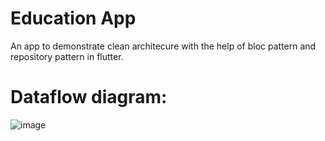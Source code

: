 # Education App

An app to demonstrate clean architecure with the help of bloc pattern and repository pattern in flutter.

# Dataflow diagram:
![image](https://github.com/user-attachments/assets/cc335e71-a2ee-44e7-884b-909dce9498ee)

